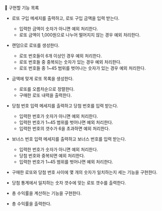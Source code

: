 📌 구현할 기능 목록

- 로또 구입 메세지를 출력하고, 로또 구입 금액을 입력 받는다.

  - 입력한 금액이 숫자가 아니면 예외 처리한다.
  - 로또 금액이 1,000원으로 나누어 떨어지지 않는 경우 예외 처리한다.

- 랜덤으로 로또를 생성한다.

  - 로또 번호들이 6개 이상인 경우 예외 처리한다.
  - 로또 번호들 중 중복되는 숫자가 있는 경우 예외 처리한다.
  - 로또 번호들 중 1~45 범위를 벗어나는 숫자가 있는 경우 예외 처리한다.

- 금액에 맞게 로또 목록을 생성한다.

  - 로또를 오름차순으로 정렬한다.
  - 구매한 로또 내력을 출력한다.

- 당첨 번호 입력 메세지를 출력하고 당첨 번호를 입력 받는다.

  - 입력한 번호가 숫자가 아니면 예외 처리한다.
  - 입력한 번호가 1~45 범위를 벗어나면 예외 처리한다.
  - 입력한 번호의 갯수가 6을 초과하면 예외 처리한다.

- 보너스 번호 입력 메세지를 출력하고 보너스 번호를 입력 받는다.

  - 입력한 번호가 숫자가 아니면 예외 처리한다.
  - 당첨 번호와 중복되면 예외 처리한다.
  - 입력한 번호가 1~45 범위를 벗어나면 예외 처리한다.

- 구매한 로또와 당첨 번호 사이에 몇 개의 숫자가 일치하는지 세는 기능을 구현한다.

- 당첨 통계에서 일치하는 숫자 갯수에 맞는 로또 갯수를 출력한다.

- 총 수익률을 계산하는 기능을 구현한다.
- 총 수익률을 출력한다.
